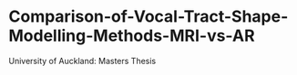 # Comparison-of-Vocal-Tract-Shape-Modelling-Methods-MRI-vs-AR

University of Auckland: Masters Thesis
